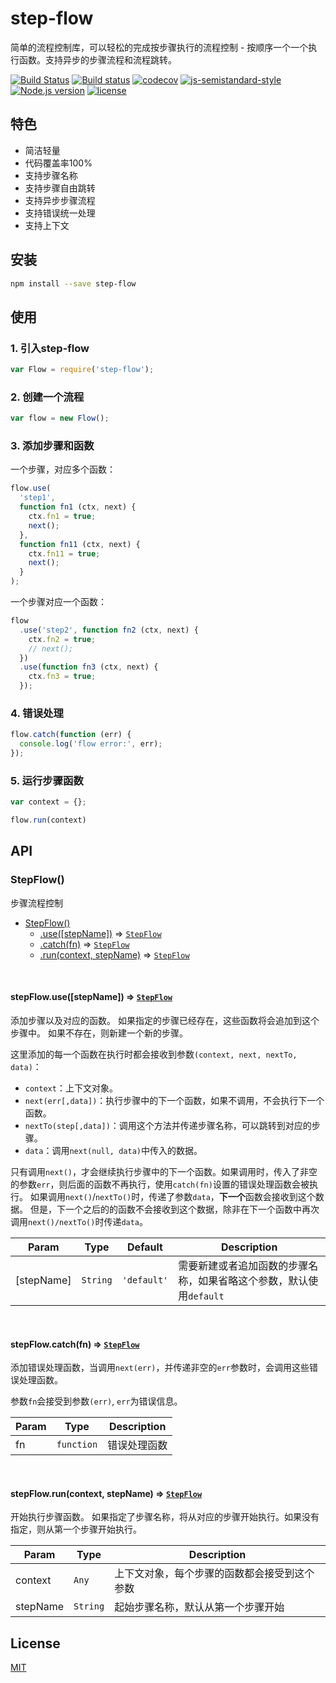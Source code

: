 # step-flow

简单的流程控制库，可以轻松的完成按步骤执行的流程控制 - 按顺序一个一个执行函数。支持异步的步骤流程和流程跳转。

[![Build Status](https://travis-ci.org/zdying/step-flow.svg?branch=master)](https://travis-ci.org/zdying/step-flow)
[![Build status](https://ci.appveyor.com/api/projects/status/okl9e4xs1nsuv7yq/branch/master?svg=true)](https://ci.appveyor.com/project/zdying/step-flow/branch/master)
[![codecov](https://codecov.io/gh/zdying/step-flow/branch/master/graph/badge.svg)](https://codecov.io/gh/zdying/step-flow)
[![js-semistandard-style](https://img.shields.io/badge/code%20style-semistandard-brightgreen.svg?style=flat)](https://github.com/Flet/semistandard)
[![Node.js version](https://img.shields.io/badge/node-%3E%3D0.12.7-green.svg)](https://nodejs.org/)
[![license](https://img.shields.io/badge/license-MIT-green.svg)](https://github.com/zdying/step-flow/blob/master/LICENSE)

## 特色

* 简洁轻量
* 代码覆盖率100%
* 支持步骤名称
* 支持步骤自由跳转
* 支持异步步骤流程
* 支持错误统一处理
* 支持上下文

## 安装

```bash
npm install --save step-flow
```

## 使用

### 1. 引入step-flow

```js
var Flow = require('step-flow');
```

### 2. 创建一个流程

```js
var flow = new Flow();
```

### 3. 添加步骤和函数

一个步骤，对应多个函数：

```js
flow.use(
  'step1',
  function fn1 (ctx, next) {
    ctx.fn1 = true;
    next();
  },
  function fn11 (ctx, next) {
    ctx.fn11 = true;
    next();
  }
);
```

一个步骤对应一个函数：

```js
flow
  .use('step2', function fn2 (ctx, next) {
    ctx.fn2 = true;
    // next();
  })
  .use(function fn3 (ctx, next) {
    ctx.fn3 = true;
  });
```

### 4. 错误处理

```js
flow.catch(function (err) {
  console.log('flow error:', err);
});
```

### 5. 运行步骤函数

```js
var context = {};

flow.run(context)
```

## API

<a name="StepFlow"></a>

### StepFlow()
步骤流程控制

* [StepFlow()](#StepFlow)
    * [.use([stepName])](#StepFlow+use) ⇒ [<code>StepFlow</code>](#StepFlow)
    * [.catch(fn)](#StepFlow+catch) ⇒ [<code>StepFlow</code>](#StepFlow)
    * [.run(context, stepName)](#StepFlow+run) ⇒ [<code>StepFlow</code>](#StepFlow)

<a name="StepFlow+use"></a>

<br/>

#### stepFlow.use([stepName]) ⇒ [<code>StepFlow</code>](#StepFlow)
添加步骤以及对应的函数。
如果指定的步骤已经存在，这些函数将会追加到这个步骤中。
如果不存在，则新建一个新的步骤。

这里添加的每一个函数在执行时都会接收到参数`(context, next, nextTo, data)`：

* `context`：上下文对象。
* `next(err[,data])`：执行步骤中的下一个函数，如果不调用，不会执行下一个函数。
* `nextTo(step[,data])`：调用这个方法并传递步骤名称，可以跳转到对应的步骤。
* `data`：调用`next(null, data)`中传入的数据。

只有调用`next()`，才会继续执行步骤中的下一个函数。如果调用时，传入了非空的参数`err`，则后面的函数不再执行，使用`catch(fn)`设置的错误处理函数会被执行。
如果调用`next()`/`nextTo()`时，传递了参数`data`，**下一个**函数会接收到这个数据。
但是，下一个之后的的函数不会接收到这个数据，除非在下一个函数中再次调用`next()/nextTo()`时传递`data`。

| Param | Type | Default | Description |
| --- | --- | --- | --- |
| [stepName] | <code>String</code> | <code>&#x27;default&#x27;</code> | 需要新建或者追加函数的步骤名称，如果省略这个参数，默认使用`default` |

<a name="StepFlow+catch"></a>

<br/>

#### stepFlow.catch(fn) ⇒ [<code>StepFlow</code>](#StepFlow)
添加错误处理函数，当调用`next(err)`，并传递非空的`err`参数时，会调用这些错误处理函数。

参数`fn`会接受到参数`(err)`, `err`为错误信息。

| Param | Type | Description |
| --- | --- | --- |
| fn | <code>function</code> | 错误处理函数 |

<a name="StepFlow+run"></a>

<br/>

#### stepFlow.run(context, stepName) ⇒ [<code>StepFlow</code>](#StepFlow)
开始执行步骤函数。
如果指定了步骤名称，将从对应的步骤开始执行。如果没有指定，则从第一个步骤开始执行。

| Param | Type | Description |
| --- | --- | --- |
| context | <code>Any</code> | 上下文对象，每个步骤的函数都会接受到这个参数 |
| stepName | <code>String</code> |起始步骤名称，默认从第一个步骤开始 |


## License

[MIT](https://github.com/zdying/step-flow/blob/master/LICENSE)
